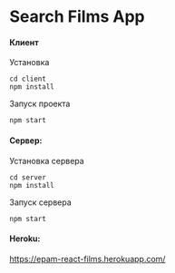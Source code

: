 # Search Films App

#### Клиент

Установка
```
cd client
npm install
```

Запуск проекта
```
npm start
```


#### Сервер:

Установка сервера
```
cd server
npm install
```

Запуск сервера
```
npm start
```


#### Heroku:

https://epam-react-films.herokuapp.com/

